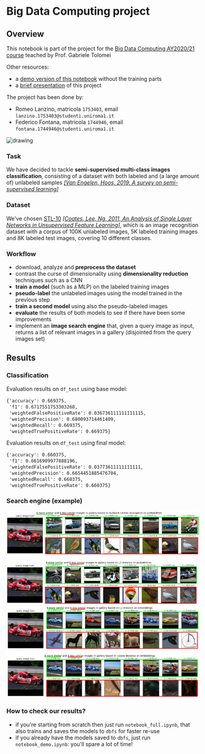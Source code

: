 # Big Data Computing project

## Overview

This notebook is part of the project for the [Big Data Computing AY2020/21 course](https://github.com/gtolomei/big-data-computing) teached by Prof. Gabriele Tolomei

Other resources:
- a [demo version of this notebook](https://databricks-prod-cloudfront.cloud.databricks.com/public/4027ec902e239c93eaaa8714f173bcfc/3816168353014773/3017902888537112/3248872990014382/latest.html) without the training parts
- a [brief presentation](https://drive.google.com/file/d/1U7q5Gj-56AYK8tfbTeIhcAZjBH98TB51/view?usp=sharing) of this project


The project has been done by:
- Romeo Lanzino, matricola `1753403`, email `lanzino.1753403@studenti.uniroma1.it`
- Federico Fontana, matricola `1744946`, email `fontana.1744946@studenti.uniroma1.it`

<img src="https://www.chimicifisici.it/wp-content/uploads/2019/04/Sapienza_logo-1024x307.png" alt="drawing" width="400"/>

### Task
We have decided to tackle **semi-supervised multi-class images classification**, consisting of a dataset with both labeled and (a large amount of) unlabeled samples [_\[Van Engelen, Hoos, 2019, A survey on semi-supervised learning\]_](https://link.springer.com/content/pdf/10.1007/s10994-019-05855-6.pdf)

### Dataset
We've chosen [STL-10](https://cs.stanford.edu/~acoates/stl10/) [_\[Coates, Lee, Ng, 2011, An Analysis of Single Layer Networks in Unsupervised Feature Learning\]_](https://cs.stanford.edu/~acoates/papers/coatesleeng_aistats_2011.pdf), which is an image recognition dataset with a corpus of 100K unlabeled images, 5K labeled training images and 8K labeled test images, covering 10 different classes.

### Workflow

- download, analyze and **preprocess the dataset**
- contrast the curse of dimensionality using **dimensionality reduction** techniques such as a CNN
- **train a model** (such as a MLP) on the labeled training images
- **pseudo-label** the unlabeled images using the model trained in the previous step
- **train a second model** using also the pseudo-labeled images
- **evaluate** the results of both models to see if there have been some improvements
- implement an **image search engine** that, given a query image as input, returns a list of relevant images in a gallery (disjointed from the query images set) 

## Results

### Classification

Evaluation results on `df_test` using base model:
```
{'accuracy': 0.669375,
 'f1': 0.6717551753303268,
 'weightedFalsePositiveRate': 0.036736111111111115,
 'weightedPrecision': 0.680093714461409,
 'weightedRecall': 0.669375,
 'weightedTruePositiveRate': 0.669375}
```

Evaluation results on `df_test` using final model:
```
{'accuracy': 0.660375,
 'f1': 0.6616909977888196,
 'weightedFalsePositiveRate': 0.03773611111111111,
 'weightedPrecision': 0.6654451885476704,
 'weightedRecall': 0.660375,
 'weightedTruePositiveRate': 0.660375}
```

### Search engine (example)

![search_engine_results_probabilities](search_engine_results_probabilities.png)
![search_engine_results_embeddings](search_engine_results_embeddings.png)


### How to check our results?

- if you're starting from scratch then just run `notebook_full.ipynb`, that also trains and saves the models to `dbfs` for faster re-use
- if you already have the models saved to `dbfs`, just run `notebook_demo.ipynb`: you'll spare a lot of time!

